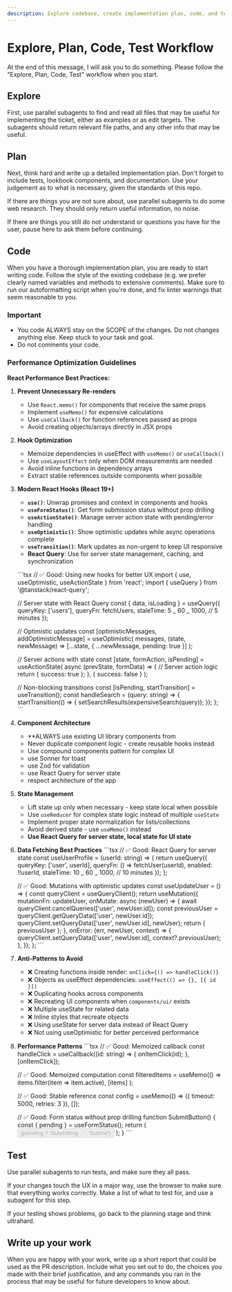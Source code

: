 ```yaml
---
description: Explore codebase, create implementation plan, code, and test following EPCT workflow
---
```


# Explore, Plan, Code, Test Workflow

At the end of this message, I will ask you to do something.
Please follow the "Explore, Plan, Code, Test" workflow when you start.

## Explore

First, use parallel subagents to find and read all files that may be useful for implementing the ticket, either as examples or as edit targets. The subagents should return relevant file paths, and any other info that may be useful.

## Plan

Next, think hard and write up a detailed implementation plan. Don't forget to include tests, lookbook components, and documentation. Use your judgement as to what is necessary, given the standards of this repo.

If there are things you are not sure about, use parallel subagents to do some web research. They should only return useful information, no noise.

If there are things you still do not understand or questions you have for the user, pause here to ask them before continuing.

## Code

When you have a thorough implementation plan, you are ready to start writing code. Follow the style of the existing codebase (e.g. we prefer clearly named variables and methods to extensive comments). Make sure to run our autoformatting script when you're done, and fix linter warnings that seem reasonable to you.

### Important

- You code ALWAYS stay on the SCOPE of the changes. Do not changes anything else. Keep stuck to your task and goal.
- Do not comments your code.

### Performance Optimization Guidelines

**React Performance Best Practices:**

1. **Prevent Unnecessary Re-renders**

   - Use `React.memo()` for components that receive the same props
   - Implement `useMemo()` for expensive calculations
   - Use `useCallback()` for function references passed as props
   - Avoid creating objects/arrays directly in JSX props

2. **Hook Optimization**

   - Memoize dependencies in useEffect with `useMemo()` or `useCallback()`
   - Use `useLayoutEffect` only when DOM measurements are needed
   - Avoid inline functions in dependency arrays
   - Extract stable references outside components when possible

3. **Modern React Hooks (React 19+)**

   - **`use()`**: Unwrap promises and context in components and hooks
   - **`useFormStatus()`**: Get form submission status without prop drilling
   - **`useActionState()`**: Manage server action state with pending/error handling
   - **`useOptimistic()`**: Show optimistic updates while async operations complete
   - **`useTransition()`**: Mark updates as non-urgent to keep UI responsive
   - **React Query**: Use for server state management, caching, and synchronization

   \`\`\`tsx
   // ✅ Good: Using new hooks for better UX
   import { use, useOptimistic, useActionState } from 'react';
   import { useQuery } from '@tanstack/react-query';

   // Server state with React Query
   const { data, isLoading } = useQuery({
   queryKey: ['users'],
   queryFn: fetchUsers,
   staleTime: 5 _ 60 _ 1000, // 5 minutes
   });

   // Optimistic updates
   const [optimisticMessages, addOptimisticMessage] = useOptimistic(
   messages,
   (state, newMessage) => [...state, { ...newMessage, pending: true }]
   );

   // Server actions with state
   const [state, formAction, isPending] = useActionState(
   async (prevState, formData) => {
   // Server action logic
   return { success: true };
   },
   { success: false }
   );

   // Non-blocking transitions
   const [isPending, startTransition] = useTransition();
   const handleSearch = (query: string) => {
   startTransition(() => {
   setSearchResults(expensiveSearch(query));
   });
   };
   \`\`\`

4. **Component Architecture**

   - \*\*ALWAYS use existing UI library components from
   - Never duplicate component logic - create reusable hooks instead
   - Use compound components pattern for complex UI
   - use Sonner for toast
   - use Zod for validation
   - use React Query for server state
   - respect architecture of the app

5. **State Management**

   - Lift state up only when necessary - keep state local when possible
   - Use `useReducer` for complex state logic instead of multiple `useState`
   - Implement proper state normalization for lists/collections
   - Avoid derived state - use `useMemo()` instead
   - **Use React Query for server state, local state for UI state**

6. **Data Fetching Best Practices**
   \`\`\`tsx
   // ✅ Good: React Query for server state
   const useUserProfile = (userId: string) => {
   return useQuery({
   queryKey: ['user', userId],
   queryFn: () => fetchUser(userId),
   enabled: !!userId,
   staleTime: 10 _ 60 _ 1000, // 10 minutes
   });
   };

   // ✅ Good: Mutations with optimistic updates
   const useUpdateUser = () => {
   const queryClient = useQueryClient();
   return useMutation({
   mutationFn: updateUser,
   onMutate: async (newUser) => {
   await queryClient.cancelQueries(['user', newUser.id]);
   const previousUser = queryClient.getQueryData(['user', newUser.id]);
   queryClient.setQueryData(['user', newUser.id], newUser);
   return { previousUser };
   },
   onError: (err, newUser, context) => {
   queryClient.setQueryData(['user', newUser.id], context?.previousUser);
   },
   });
   };
   \`\`\`

7. **Anti-Patterns to Avoid**

   - ❌ Creating functions inside render: `onClick={() => handleClick()}`
   - ❌ Objects as useEffect dependencies: `useEffect(() => {}, [{ id }])`
   - ❌ Duplicating hooks across components
   - ❌ Recreating UI components when `components/ui/` exists
   - ❌ Multiple useState for related data
   - ❌ Inline styles that recreate objects
   - ❌ Using useState for server data instead of React Query
   - ❌ Not using useOptimistic for better perceived performance

8. **Performance Patterns**
   \`\`\`tsx
   // ✅ Good: Memoized callback
   const handleClick = useCallback((id: string) => {
   onItemClick(id);
   }, [onItemClick]);

   // ✅ Good: Memoized computation
   const filteredItems = useMemo(() =>
   items.filter(item => item.active), [items]
   );

   // ✅ Good: Stable reference
   const config = useMemo(() => ({
   timeout: 5000,
   retries: 3
   }), []);

   // ✅ Good: Form status without prop drilling
   function SubmitButton() {
   const { pending } = useFormStatus();
   return (
   <Button type="submit" disabled={pending}>
   {pending ? 'Submitting...' : 'Submit'}
   </Button>
   );
   }
   \`\`\`

## Test

Use parallel subagents to run tests, and make sure they all pass.

If your changes touch the UX in a major way, use the browser to make sure that everything works correctly. Make a list of what to test for, and use a subagent for this step.

If your testing shows problems, go back to the planning stage and think ultrahard.

## Write up your work

When you are happy with your work, write up a short report that could be used as the PR description. Include what you set out to do, the choices you made with their brief justification, and any commands you ran in the process that may be useful for future developers to know about.
